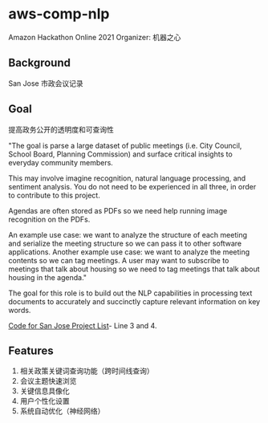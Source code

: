 # aws-comp-nlp

Amazon Hackathon Online 2021
Organizer: 机器之心

## Background

San Jose 市政会议记录

## Goal

提高政务公开的透明度和可查询性

"The goal is parse a large dataset of public meetings (i.e. City Council, School Board, Planning Commission) and surface critical insights to everyday community members. 

This may involve imagine recognition, natural language processing, and sentiment analysis. You do not need to be experienced in all three, in order to contribute to this project.

Agendas are often stored as PDFs so we need help running image recognition on the PDFs. 

An example use case: we want to analyze the structure of each meeting and serialize the meeting structure so we can pass it to other software applications. 
Another example use case: we want to analyze the meeting contents so we can tag meetings. A user may want to subscribe to meetings that talk about housing so we need to tag meetings that talk about housing in the agenda."

The goal for this role is to build out the NLP capabilities in processing text documents to accurately and succinctly capture relevant information on key words.

[Code for San Jose Project List](https://docs.google.com/spreadsheets/d/15nBWVyG4nFTOFKP4u1tOgFxH9xwAF8uaZG47ABm7HQ4/edit#gid=545916388)- Line 3 and 4. 

## Features

1. 相关政策关键词查询功能（跨时间线查询）
2. 会议主题快速浏览
3. 关键信息具像化
4. 用户个性化设置
5. 系统自动优化（神经网络）


